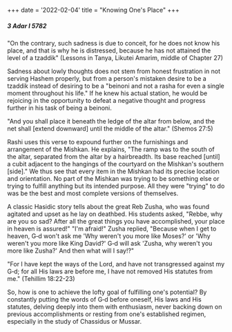 +++
date = '2022-02-04'
title = "Knowing One's Place"
+++

##### 3 Adar I 5782

"On the contrary, such sadness is due to conceit, for he does not know his place, and that is why he is distressed, because he has not attained the level of a tzaddik" (Lessons in Tanya, Likutei Amarim, middle of Chapter 27)

Sadness about lowly thoughts does not stem from honest frustration in not serving Hashem properly, but from a person's mistaken desire to be a tzaddik instead of desiring to be a "beinoni and not a rasha for even a single moment throughout his life." If he knew his actual station, he would be rejoicing in the opportunity to defeat a negative thought and progress further in his task of being a beinoni.

"And you shall place it beneath the ledge of the altar from below, and the net shall [extend downward] until the middle of the altar." (Shemos 27:5)

Rashi uses this verse to expound further on the furnishings and arrangement of the Mishkan. He explains, "The ramp was to the south of the altar, separated from the altar by a hairbreadth. Its base reached [until] a cubit adjacent to the hangings of the courtyard on the Mishkan's southern [side]." We thus see that every item in the Mishkan had its precise location and orientation. No part of the Mishkan was trying to be something else or trying to fulfill anything but its intended purpose. All they were "trying" to do was be the best and most complete versions of themselves.

A classic Hasidic story tells about the great Reb Zusha, who was found agitated and upset as he lay on deathbed. His students asked, "Rebbe, why are you so sad? After all the great things you have accomplished, your place in heaven is assured!" "I'm afraid!" Zusha replied, "Because when I get to heaven, G‑d won't ask me 'Why weren't you more like Moses?' or 'Why weren't you more like King David?' G‑d will ask 'Zusha, why weren't you more like Zusha?' And then what will I say!?"

"For I have kept the ways of the Lord, and have not transgressed against my G‑d; for all His laws are before me, I have not removed His statutes from me." (Tehillim 18:22-23)

So, how is one to achieve the lofty goal of fulfilling one's potential? By constantly putting the words of G‑d before oneself, His laws and His statutes, delving deeply into them with enthusiasm, never backing down on previous accomplishments or resting from one's established regimen, especially in the study of Chassidus or Mussar.
